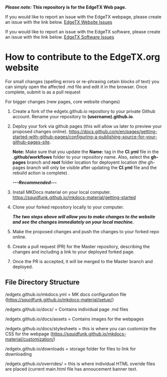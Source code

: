***Please note:*** **This repository is for the EdgeTX Web page.**  

If you would like to report an issue with the EdgeTX webpage, please create an issue with the link below.
 [EdgeTX Website Issues](https://github.com/EdgeTX/edgetx.github.io/issues/new/choose)
 
 
If you would like to report an issue with the EdgeTX software, please create an issue with the link below.
[EdgeTX Software Issues](https://github.com/EdgeTX/edgetx/issues/new/choose)

# How to contribute to the EdgeTX.org website

For small changes (spelling errors or re-phrasing cetain blocks of text) you can simply open the affected .md file and edit it in the browser. Once complete, submit is as a pull request

For bigger changes (new pages, core website changes)

1. Create a fork of the edgetx.github.io repository to your private Github account. Rename your repository to **(username).github.io**.
2. Deploy your fork via github pages (this will allow us later to preview your proposed changes online). https://docs.github.com/en/pages/getting-started-with-github-pages/configuring-a-publishing-source-for-your-github-pages-site.
  
   **Note:** Make sure that you update the **Name:** tag in the **CI.yml** file in the **.github/workflows** folder to your repository name. Also, select the **gh-pages** branch and **root** folder location for deployent location (the gh-pages branch will only be visible after updating the **CI.yml** file and the rebuild action is complete) .

   ***---Recommended---***
5. Install MKDocs material on your local computer. https://squidfunk.github.io/mkdocs-material/getting-started
6. Clone your forked repository locally to your computer.

   ***The two steps above will allow you to make changes to the website and see the changes immediately on your local machine.***

7. Make the proposed changes and push the changes to your forked repo online.
8. Create a pull request (PR) for the Master repository, describing the changes and including a link to your deployed forked page.
9. Once the PR is accepted, it will be merged to the Master branch and deployed.

## File Directory Structure
/edgetx.github.io/mkdocs.yml  = MK docs configuration file (https://squidfunk.github.io/mkdocs-material/setup/)

/edgetx.github.io/docs/ = Contains individual page .md files

/edgetx.github.io/docs/assets = Contains images for the webpages

/edgetx.github.io/docs/stylesheets = this is where you can customize the CSS for the webpage (https://squidfunk.github.io/mkdocs-material/customization/)

/edgetx.github.io/downloads = storage folder for files to link for downloading

/edgetx.github.io/overrides/ =  this is where individual HTML overide files are placed (current main.html file has annoucement banner text.
